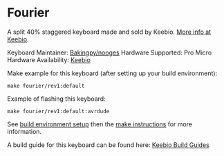 Fourier
========

A split 40% staggered keyboard made and sold by Keebio. [More info at Keebio](https://keeb.io).

Keyboard Maintainer: [Bakingpy/nooges](https://github.com/nooges)
Hardware Supported: Pro Micro
Hardware Availability: [Keebio](https://keeb.io)

Make example for this keyboard (after setting up your build environment):

    make fourier/rev1:default

Example of flashing this keyboard:

    make fourier/rev1:default:avrdude

See [build environment setup](https://docs.qmk.fm/build_environment_setup.html) then the [make instructions](https://docs.qmk.fm/make_instructions.html) for more information.

A build guide for this keyboard can be found here: [Keebio Build Guides](https://docs.keeb.io)
